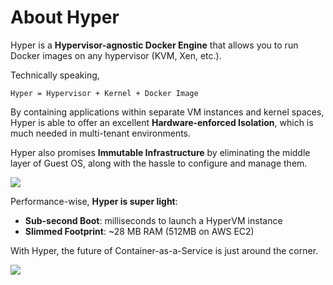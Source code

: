 # About Hyper

Hyper is a **Hypervisor-agnostic Docker Engine** that allows you to run Docker images on any hypervisor (KVM, Xen, etc.).

Technically speaking,

    Hyper = Hypervisor + Kernel + Docker Image

By containing applications within separate VM instances and kernel spaces, Hyper is able to offer an excellent **Hardware-enforced Isolation**, which is much needed in multi-tenant environments.

Hyper also promises **Immutable Infrastructure** by eliminating the middle layer of Guest OS, along with the hassle to configure and manage them.

![](https://trello-attachments.s3.amazonaws.com/55545e127c7cbe0ec5b82f2b/1095x362/558bcbf7a1ab7aa4b4753b1232d3886f/IaaS_vs_CaaS.png)

Performance-wise, **Hyper is super light**:

- **Sub-second Boot**: milliseconds to launch a HyperVM instance
- **Slimmed Footprint**: ~28 MB RAM (512MB on AWS EC2)

With Hyper, the future of Container-as-a-Service  is just around the corner.

![](https://trello-attachments.s3.amazonaws.com/552ba9ad83b51945d06ef23b/940x238/9e7346bfd21bc756361c70d8397e76f2/upload_2015-04-13_at_7.58.15_pm.png)

